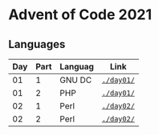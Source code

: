 # Advent of Code 2021

## Languages

| Day  | Part | Languag            | Link                 |
| ---- | ---- | ------------------ | -------------------- |
|  01  |   1  | GNU DC             | [`./day01/`](/day01) |
|  01  |   2  | PHP                | [`./day01/`](/day01) |
|  02  |   1  | Perl               | [`./day02/`](/day02) |
|  02  |   2  | Perl               | [`./day02/`](/day02) |
